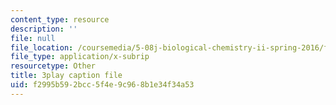 ```yaml
---
content_type: resource
description: ''
file: null
file_location: /coursemedia/5-08j-biological-chemistry-ii-spring-2016/f2995b592bcc5f4e9c968b1e34f34a53_0fm50-F9934.vtt
file_type: application/x-subrip
resourcetype: Other
title: 3play caption file
uid: f2995b59-2bcc-5f4e-9c96-8b1e34f34a53
---
```

